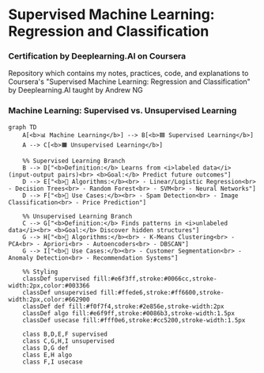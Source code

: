 

# Supervised Machine Learning: Regression and Classification
### Certification by Deeplearning.AI on Coursera

Repository which contains my notes, practices, code, and explanations to Coursera's "Supervised Machine Learning: Regression and Classification" by Deeplearning.AI taught by Andrew NG


### Machine Learning: Supervised vs. Unsupervised Learning
```mermaid
graph TD
    A[<b>📊 Machine Learning</b>] --> B[<b>🟦 Supervised Learning</b>]
    A --> C[<b>🟧 Unsupervised Learning</b>]

    %% Supervised Learning Branch
    B --> D["<b>Definition:</b> Learns from <i>labeled data</i> (input-output pairs)<br> <b>Goal:</b> Predict future outcomes"]
    D --> E["<b>🔷 Algorithms:</b><br> - Linear/Logistic Regression<br> - Decision Trees<br> - Random Forest<br> - SVM<br> - Neural Networks"]
    D --> F["<b>🎯 Use Cases:</b><br> - Spam Detection<br> - Image Classification<br> - Price Prediction"]

    %% Unsupervised Learning Branch
    C --> G["<b>Definition:</b> Finds patterns in <i>unlabeled data</i><br> <b>Goal:</b> Discover hidden structures"]
    G --> H["<b>🔶 Algorithms:</b><br> - K-Means Clustering<br> - PCA<br> - Apriori<br> - Autoencoders<br> - DBSCAN"]
    G --> I["<b>🌌 Use Cases:</b><br> - Customer Segmentation<br> - Anomaly Detection<br> - Recommendation Systems"]

    %% Styling
    classDef supervised fill:#e6f3ff,stroke:#0066cc,stroke-width:2px,color:#003366
    classDef unsupervised fill:#ffede6,stroke:#ff6600,stroke-width:2px,color:#662900
    classDef def fill:#f0f7f4,stroke:#2e856e,stroke-width:2px
    classDef algo fill:#e6f9ff,stroke:#0086b3,stroke-width:1.5px
    classDef usecase fill:#fff0e6,stroke:#cc5200,stroke-width:1.5px

    class B,D,E,F supervised
    class C,G,H,I unsupervised
    class D,G def
    class E,H algo
    class F,I usecase
```